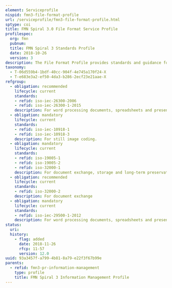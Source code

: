 ```yaml
---
element: Serviceprofile
nispid: fmn3-file-format-profile
url: /serviceprofile/fmn3-file-format-profile.html
sptype: coi
title: FMN Spiral 3.0 File Format Service Profile
profilespec:
  org: fmn
  pubnum: 
  title: FMN Spiral 3 Standards Profile
  date: 2018-10-26
  version: 3
description: The File Format Profile provides standards and guidance for the collaborative generation of spreadsheets, charts, presentations and word processing documents.
taxonomy:
  - T-06d559b4-1bdf-40cc-904f-4e745a170f24-X
  - T-e683e3a2-ef50-4da3-b286-2ecf23e21aae-X
refgroup:
  - obligation: recommended
    lifecycle: current
    standards: 
    - refid: iso-iec-26300-2006
    - refid: iso-iec-26300-1-2015
    description: For word processing documents, spreadsheets and presentations.
  - obligation: mandatory
    lifecycle: current
    standards: 
    - refid: iso-iec-10918-1
    - refid: iso-iec-10918-3
    description: For still image coding.
  - obligation: mandatory
    lifecycle: current
    standards: 
    - refid: iso-19005-1
    - refid: iso-19005-2
    - refid: iso-32000-1
    description: For document exchange, storage and long-term preservation.
  - obligation: recommended
    lifecycle: current
    standards: 
    - refid: iso-32000-2
    description: For document exchange
  - obligation: mandatory
    lifecycle: current
    standards: 
    - refid: iso-iec-29500-1-2012
    description: For word processing documents, spreadsheets and presentations.
status:
  uri: 
  history: 
    - flag: added
      date: 2018-11-26
      rfcp: 11-57
      version: 12.0
uuid: 93a3457f-a799-4b81-8a79-e22f3f67b99e
parents:
  - refid: fmn3-pr-information-management
    type: profile
    title: FMN Spiral 3 Information Management Profile
---
```

